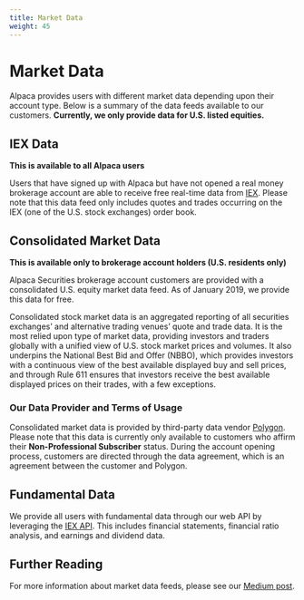 ```yaml
---
title: Market Data
weight: 45
---
```


# Market Data

Alpaca provides users with different market data depending upon their account type. Below is a summary of the data feeds
available to our customers. **Currently, we only provide data for U.S. listed equities.**

## IEX Data
**This is available to all Alpaca users**

Users that have signed up with Alpaca but have not opened a real money brokerage account are able to receive free
real-time data from [IEX](https://iextrading.com/). Please note that this data feed only includes quotes and trades
occurring on the IEX (one of the U.S. stock exchanges) order book.

## Consolidated Market Data
**This is available only to brokerage account holders (U.S. residents only)**

Alpaca Securities brokerage account customers are provided with a consolidated U.S. equity market data feed. As of January 2019,
we provide this data for free. 

Consolidated stock market data is an aggregated reporting of all securities exchanges’ and alternative trading venues’ 
quote and trade data. It is the most relied upon type of market data, providing investors and traders globally with a 
unified view of U.S. stock market prices and volumes. It also underpins the National Best Bid and Offer (NBBO), which 
provides investors with a continuous view of the best available displayed buy and sell prices, and through Rule 611 
ensures that investors receive the best available displayed prices on their trades, with a few exceptions.

### Our Data Provider and Terms of Usage

Consolidated market data is provided by third-party data vendor [Polygon](https://polygon.io/). Please note that this 
data is currently only available to customers who affirm their **Non-Professional Subscriber** status. During the 
account opening process, customers are directed through the data agreement, which is an agreement between the customer 
and Polygon. 

## Fundamental Data

We provide all users with fundamental data through our web API by leveraging the [IEX API](https://iextrading.com/developer/docs/). 
This includes financial statements, financial ratio analysis, and earnings and dividend data.

## Further Reading

For more information about market data feeds, please see our [Medium post](https://medium.com/automation-generation/exploring-the-differences-between-u-s-stock-market-data-feeds-3da26946cbd6).
